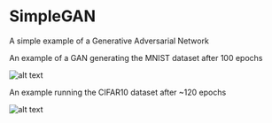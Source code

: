 # SimpleGAN
A simple example of a Generative Adversarial Network

An example of a GAN generating the MNIST dataset after 100 epochs

![alt text](https://github.com/charlieproodle/General-Adversarial-Networks/blob/master/MNIST/mnist.gif)

An example running the CIFAR10 dataset after ~120 epochs

![alt text](https://github.com/charlieproodle/General-Adversarial-Networks/blob/master/CIFAR10/cifar10.gif)
